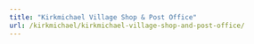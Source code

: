 ```yaml
---
title: "Kirkmichael Village Shop & Post Office"
url: /kirkmichael/kirkmichael-village-shop-and-post-office/
---
```

